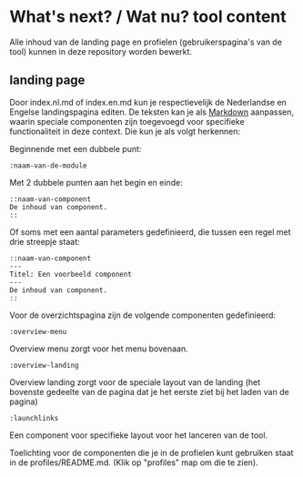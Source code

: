 # What's next? / Wat nu? tool content

Alle inhoud van de landing page en profielen (gebruikerspagina's van de tool) kunnen in deze repository worden bewerkt. 

## landing page

Door index.nl.md of index.en.md kun je respectievelijk de Nederlandse en Engelse landingspagina editen. De teksten kan je als [Markdown](https://www.markdownguide.org/basic-syntax/) aanpassen, waarin speciale componenten zijn toegevoegd voor specifieke functionaliteit in deze context. Die kun je als volgt herkennen:

Beginnende met een dubbele punt:

```:naam-van-de-module```

Met 2 dubbele punten aan het begin en einde:

```
::naam-van-component
De inhoud van component.
::
```

Of soms met een aantal parameters gedefinieerd, die tussen een regel met drie streepje staat:

```
::naam-van-component
---
Titel: Een voorbeeld component
---
De inhoud van component.
::
```

Voor de overzichtspagina zijn de volgende componenten gedefinieerd:

```
:overview-menu
```
Overview menu zorgt voor het menu bovenaan.


```
:overview-landing
```
Overview landing zorgt voor de speciale layout van de landing (het bovenste gedeelte van de pagina dat je het eerste ziet bij het laden van de pagina)

```
:launchlinks
```
Een component voor specifieke layout voor het lanceren van de tool.

Toelichting voor de componenten die je in de profielen kunt gebruiken staat in de profiles/README.md. (Klik op "profiles" map om die te zien).